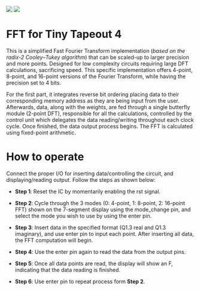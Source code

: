 ![](../../workflows/gds/badge.svg) ![](../../workflows/docs/badge.svg)# FFT for Tiny Tapeout 4This is a simplified Fast Fourier Transform implementation (*based on the radix-2 Cooley–Tukey algorithm*) that can be scaled-up to larger precision and more points. Designed for low complexity circuits requiring large DFT calculations, sacrificing speed. This specific implementation offers 4-point, 8-point, and 16-point versions of the Fourier Transform, while having the precision set to 4 bits.For the first part, it integrates reverse bit ordering placing data to their corresponding memory address as they are being input from the user. Afterwards, data, along with the weights, are fed through a single butterfly module (2-point DFT), responsible for all the calculations, controlled by the control unit which delegates the data reading/writing throughout each clock cycle. Once finished, the data output process begins. The FFT is calculated using fixed-point arithmetic.# How to operate Connect the proper I/O for inserting data/controlling the circuit, and displaying/reading output. Follow the steps as shown below:- **Step 1**: Reset the IC by momentarily enabling the rst signal.     - **Step 2**: Cycle through the 3 modes (0: 4-point, 1: 8-point, 2: 16-point FFT) shown on the 7-segment display using the mode_change pin, and select the mode you wish to use by using the enter pin.- **Step 3**: Insert data in the specified format (Q1.3 real and Q1.3 imaginary), and use enter pin to input each point. After inserting all data, the FFT computation will begin.- **Step 4**: Use the enter pin again to read the data from the output pins. - **Step 5**: Once all data points are read, the display will show an F, indicating that the data reading is finished. - **Step 6**: Use enter pin to repeat process form **Step 2**.